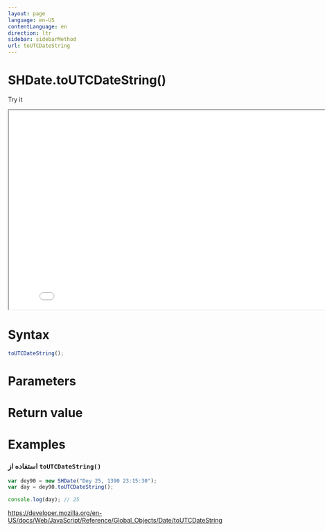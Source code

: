 ```yaml
---
layout: page
language: en-US
contentLanguage: en
direction: ltr
sidebar: sidebarMethod
url: toUTCDateString
---
```


# SHDate.toUTCDateString()

Try it

<iframe style="width: 830px; height: 460px;" src="/SHDateTime-js/examples/live.html?function=toUTCDateString" title="MDN Web Docs Interactive Example" loading="lazy"></iframe>
<br/>

# Syntax

```js
toUTCDateString();
```

# Parameters

# Return value

# Examples

### استفاده از <code dir="ltr">toUTCDateString()</code>

```js
var dey90 = new SHDate("Dey 25, 1390 23:15:30");
var day = dey90.toUTCDateString();

console.log(day); // 25
```

https://developer.mozilla.org/en-US/docs/Web/JavaScript/Reference/Global_Objects/Date/toUTCDateString
